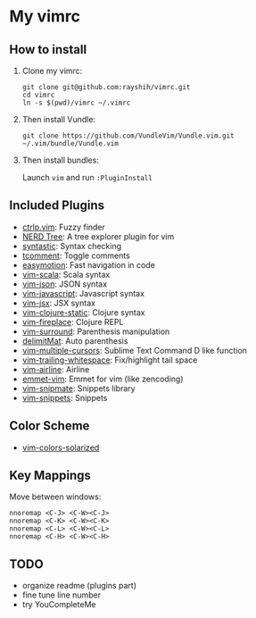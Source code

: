 # My vimrc

## How to install

1. Clone my vimrc:

   ```
   git clone git@github.com:rayshih/vimrc.git
   cd vimrc
   ln -s $(pwd)/vimrc ~/.vimrc
   ```

2. Then install Vundle:

   ```
   git clone https://github.com/VundleVim/Vundle.vim.git ~/.vim/bundle/Vundle.vim
   ```

3. Then install bundles:

   Launch `vim` and run `:PluginInstall`


## Included Plugins

- [ctrlp.vim](https://github.com/kien/ctrlp.vim): Fuzzy finder
- [NERD Tree](https://github.com/scrooloose/nerdtree): A tree explorer plugin for vim
- [syntastic](https://github.com/scrooloose/syntastic): Syntax checking
- [tcomment](https://github.com/tomtom/tcomment_vim): Toggle comments
- [easymotion](https://github.com/easymotion/vim-easymotion): Fast navigation in code
- [vim-scala](https://github.com/derekwyatt/vim-scala): Scala syntax
- [vim-json](https://github.com/elzr/vim-json): JSON syntax
- [vim-javascript](https://github.com/pangloss/vim-javascript): Javascript syntax
- [vim-jsx](https://github.com/pangloss/vim-jsx): JSX syntax
- [vim-clojure-static](https://github.com/guns/vim-clojure-static): Clojure syntax
- [vim-fireplace](https://github.com/tpope/vim-fireplace): Clojure REPL
- [vim-surround](https://github.com/tpope/vim-surround): Parenthesis manipulation
- [delimitMat](https://github.com/Raimondi/delimitMate): Auto parenthesis
- [vim-multiple-cursors](https://github.com/terryma/vim-multiple-cursors): Sublime Text Command D like function
- [vim-trailing-whitespace](https://github.com/bronson/vim-trailing-whitespace): Fix/highlight tail space
- [vim-airline](https://github.com/bling/vim-airline): Airline
- [emmet-vim](https://github.com/mattn/emmet-vim): Emmet for vim (like zencoding)
- [vim-snipmate](https://github.com/garbas/vim-snipmate): Snippets library
- [vim-snippets](https://github.com/honza/vim-snippet): Snippets

## Color Scheme

- [vim-colors-solarized](https://github.com/altercation/vim-colors-solarized)

## Key Mappings

Move between windows:

```
nnoremap <C-J> <C-W><C-J>
nnoremap <C-K> <C-W><C-K>
nnoremap <C-L> <C-W><C-L>
nnoremap <C-H> <C-W><C-H>
```

## TODO

- organize readme (plugins part)
- fine tune line number
- try YouCompleteMe
